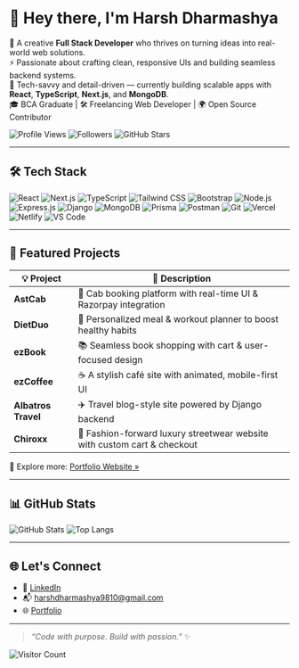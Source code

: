 # 👋 Hey there, I'm Harsh Dharmashya

🚀 A creative **Full Stack Developer** who thrives on turning ideas into real-world web solutions.  
⚡ Passionate about crafting clean, responsive UIs and building seamless backend systems.  
🎯 Tech-savvy and detail-driven — currently building scalable apps with **React**, **TypeScript**, **Next.js**, and **MongoDB**.  
🎓 BCA Graduate | 🛠️ Freelancing Web Developer | 🌍 Open Source Contributor

![Profile Views](https://komarev.com/ghpvc/?username=harshdharmashya&label=Profile%20views&color=0e75b6&style=flat)
![Followers](https://img.shields.io/github/followers/harshdharmashya?label=Followers&style=social)
![GitHub Stars](https://img.shields.io/github/stars/harshdharmashya?style=social)

---

## 🛠️ Tech Stack

![React](https://img.shields.io/badge/React-20232A?style=for-the-badge&logo=react&logoColor=61DAFB)
![Next.js](https://img.shields.io/badge/Next.js-black?style=for-the-badge&logo=next.js&logoColor=white)
![TypeScript](https://img.shields.io/badge/TypeScript-007ACC?style=for-the-badge&logo=typescript&logoColor=white)
![Tailwind CSS](https://img.shields.io/badge/Tailwind_CSS-38B2AC?style=for-the-badge&logo=tailwind-css&logoColor=white)
![Bootstrap](https://img.shields.io/badge/Bootstrap-563D7C?style=for-the-badge&logo=bootstrap&logoColor=white)
![Node.js](https://img.shields.io/badge/Node.js-339933?style=for-the-badge&logo=nodedotjs&logoColor=white)
![Express.js](https://img.shields.io/badge/Express.js-000000?style=for-the-badge&logo=express&logoColor=white)
![Django](https://img.shields.io/badge/Django-092E20?style=for-the-badge&logo=django&logoColor=white)
![MongoDB](https://img.shields.io/badge/MongoDB-4EA94B?style=for-the-badge&logo=mongodb&logoColor=white)
![Prisma](https://img.shields.io/badge/Prisma-3982CE?style=for-the-badge&logo=prisma&logoColor=white)
![Postman](https://img.shields.io/badge/Postman-FF6C37?style=for-the-badge&logo=postman&logoColor=white)
![Git](https://img.shields.io/badge/Git-F05032?style=for-the-badge&logo=git&logoColor=white)
![Vercel](https://img.shields.io/badge/Vercel-000000?style=for-the-badge&logo=vercel&logoColor=white)
![Netlify](https://img.shields.io/badge/Netlify-00C7B7?style=for-the-badge&logo=netlify&logoColor=white)
![VS Code](https://img.shields.io/badge/VS%20Code-007ACC?style=for-the-badge&logo=visual-studio-code&logoColor=white)

---

## 🚀 Featured Projects

| 💡 Project | 🌟 Description |
|-----------|----------------|
| **AstCab** | 🚖 Cab booking platform with real-time UI & Razorpay integration |
| **DietDuo** | 🥗 Personalized meal & workout planner to boost healthy habits |
| **ezBook** | 📚 Seamless book shopping with cart & user-focused design |
| **ezCoffee** | ☕ A stylish café site with animated, mobile-first UI |
| **Albatros Travel** | ✈️ Travel blog-style site powered by Django backend |
| **Chiroxx** | 👕 Fashion-forward luxury streetwear website with custom cart & checkout |

🎯 Explore more: [Portfolio Website »]([https://portfolio-3e361.web.app](https://harsh-website-developer-portfolio.vercel.app/))

---

## 📊 GitHub Stats

![GitHub Stats](https://github-readme-stats.vercel.app/api?username=harshdharmashya&show_icons=true&theme=tokyonight&count_private=true)
![Top Langs](https://github-readme-stats.vercel.app/api/top-langs/?username=harshdharmashya&layout=compact&theme=tokyonight)

---

## 🌐 Let's Connect

- 💼 [LinkedIn](https://www.linkedin.com/in/harsh-dharmashya-859922287/)
- 📬 harshdharmashya9810@gmail.com  
- 🌐 [Portfolio](https://portfolio-3e361.web.app)

---

> _“Code with purpose. Build with passion.”_ ✨

![Visitor Count](https://profile-counter.glitch.me/harshdharmashya/count.svg)
